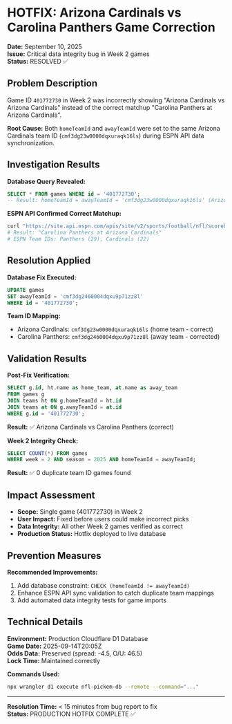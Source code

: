 # HOTFIX: Arizona Cardinals vs Carolina Panthers Game Correction

**Date:** September 10, 2025  
**Issue:** Critical data integrity bug in Week 2 games  
**Status:** RESOLVED ✅

## Problem Description

Game ID `401772730` in Week 2 was incorrectly showing "Arizona Cardinals vs Arizona Cardinals" instead of the correct matchup "Carolina Panthers at Arizona Cardinals".

**Root Cause:** Both `homeTeamId` and `awayTeamId` were set to the same Arizona Cardinals team ID (`cmf3dg23w0000dqxuraqk16ls`) during ESPN API data synchronization.

## Investigation Results

**Database Query Revealed:**
```sql
SELECT * FROM games WHERE id = '401772730';
-- Result: homeTeamId = awayTeamId = 'cmf3dg23w0000dqxuraqk16ls' (Arizona Cardinals)
```

**ESPN API Confirmed Correct Matchup:**
```bash
curl "https://site.api.espn.com/apis/site/v2/sports/football/nfl/scoreboard?seasontype=2&week=2&dates=2025"
# Result: "Carolina Panthers at Arizona Cardinals"
# ESPN Team IDs: Panthers (29), Cardinals (22)
```

## Resolution Applied

**Database Fix Executed:**
```sql
UPDATE games 
SET awayTeamId = 'cmf3dg2460004dqxu9p71zz8l' 
WHERE id = '401772730';
```

**Team ID Mapping:**
- Arizona Cardinals: `cmf3dg23w0000dqxuraqk16ls` (home team - correct)
- Carolina Panthers: `cmf3dg2460004dqxu9p71zz8l` (away team - corrected)

## Validation Results

**Post-Fix Verification:**
```sql
SELECT g.id, ht.name as home_team, at.name as away_team 
FROM games g 
JOIN teams ht ON g.homeTeamId = ht.id 
JOIN teams at ON g.awayTeamId = at.id 
WHERE g.id = '401772730';
```

**Result:** ✅ Arizona Cardinals vs Carolina Panthers (correct)

**Week 2 Integrity Check:**
```sql
SELECT COUNT(*) FROM games 
WHERE week = 2 AND season = 2025 AND homeTeamId = awayTeamId;
```

**Result:** ✅ 0 duplicate team ID games found

## Impact Assessment

- **Scope:** Single game (401772730) in Week 2
- **User Impact:** Fixed before users could make incorrect picks
- **Data Integrity:** All other Week 2 games verified as correct
- **Production Status:** Hotfix deployed to live database

## Prevention Measures

**Recommended Improvements:**
1. Add database constraint: `CHECK (homeTeamId != awayTeamId)`
2. Enhance ESPN API sync validation to catch duplicate team mappings
3. Add automated data integrity tests for game imports

## Technical Details

**Environment:** Production Cloudflare D1 Database  
**Game Date:** 2025-09-14T20:05Z  
**Odds Data:** Preserved (spread: -4.5, O/U: 46.5)  
**Lock Time:** Maintained correctly  

**Commands Used:**
```bash
npx wrangler d1 execute nfl-pickem-db --remote --command="..."
```

---
**Resolution Time:** < 15 minutes from bug report to fix  
**Status:** PRODUCTION HOTFIX COMPLETE ✅